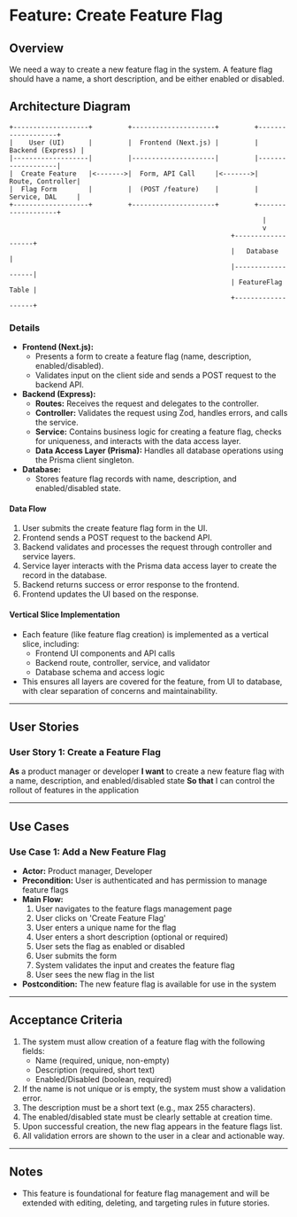 # Feature: Create Feature Flag

## Overview

We need a way to create a new feature flag in the system. A feature flag should have a name, a short description, and be either enabled or disabled.

## Architecture Diagram

```
+-------------------+         +---------------------+         +-------------------+
|    User (UI)      |         |  Frontend (Next.js) |         | Backend (Express) |
|-------------------|         |---------------------|         |-------------------|
|  Create Feature   |<------->|  Form, API Call     |<------->|  Route, Controller|
|  Flag Form        |         |  (POST /feature)    |         |  Service, DAL     |
+-------------------+         +---------------------+         +-------------------+
                                                                |
                                                                v
                                                        +-------------------+
                                                        |   Database        |
                                                        |-------------------|
                                                        | FeatureFlag Table |
                                                        +-------------------+
```

### Details

- **Frontend (Next.js):**
  - Presents a form to create a feature flag (name, description, enabled/disabled).
  - Validates input on the client side and sends a POST request to the backend API.
- **Backend (Express):**
  - **Routes:** Receives the request and delegates to the controller.
  - **Controller:** Validates the request using Zod, handles errors, and calls the service.
  - **Service:** Contains business logic for creating a feature flag, checks for uniqueness, and interacts with the data access layer.
  - **Data Access Layer (Prisma):** Handles all database operations using the Prisma client singleton.
- **Database:**
  - Stores feature flag records with name, description, and enabled/disabled state.

#### Data Flow

1. User submits the create feature flag form in the UI.
2. Frontend sends a POST request to the backend API.
3. Backend validates and processes the request through controller and service layers.
4. Service layer interacts with the Prisma data access layer to create the record in the database.
5. Backend returns success or error response to the frontend.
6. Frontend updates the UI based on the response.

#### Vertical Slice Implementation

- Each feature (like feature flag creation) is implemented as a vertical slice, including:
  - Frontend UI components and API calls
  - Backend route, controller, service, and validator
  - Database schema and access logic
- This ensures all layers are covered for the feature, from UI to database, with clear separation of concerns and maintainability.

---

## User Stories

### User Story 1: Create a Feature Flag

**As** a product manager or developer
**I want** to create a new feature flag with a name, description, and enabled/disabled state
**So that** I can control the rollout of features in the application

---

## Use Cases

### Use Case 1: Add a New Feature Flag

- **Actor:** Product manager, Developer
- **Precondition:** User is authenticated and has permission to manage feature flags
- **Main Flow:**
  1. User navigates to the feature flags management page
  2. User clicks on 'Create Feature Flag'
  3. User enters a unique name for the flag
  4. User enters a short description (optional or required)
  5. User sets the flag as enabled or disabled
  6. User submits the form
  7. System validates the input and creates the feature flag
  8. User sees the new flag in the list
- **Postcondition:** The new feature flag is available for use in the system

---

## Acceptance Criteria

1. The system must allow creation of a feature flag with the following fields:
   - Name (required, unique, non-empty)
   - Description (required, short text)
   - Enabled/Disabled (boolean, required)
2. If the name is not unique or is empty, the system must show a validation error.
3. The description must be a short text (e.g., max 255 characters).
4. The enabled/disabled state must be clearly settable at creation time.
5. Upon successful creation, the new flag appears in the feature flags list.
6. All validation errors are shown to the user in a clear and actionable way.

---

## Notes

- This feature is foundational for feature flag management and will be extended with editing, deleting, and targeting rules in future stories.
